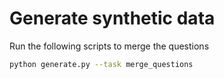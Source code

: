 # Generate synthetic data

Run the following scripts to merge the questions

```bash
python generate.py --task merge_questions
```